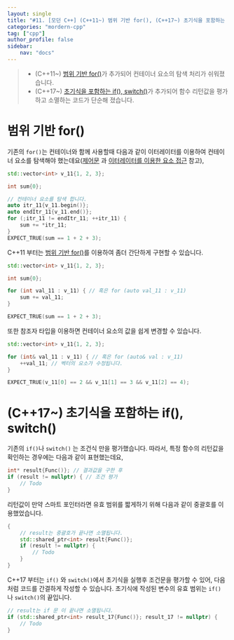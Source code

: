 ```yaml
---
layout: single
title: "#11. [모던 C++] (C++11~) 범위 기반 for(), (C++17~) 초기식을 포함하는 if(), switch()"
categories: "mordern-cpp"
tag: ["cpp"]
author_profile: false
sidebar: 
    nav: "docs"
---
```


> * (C++11~)  [범위 기반 for()](https://tango1202.github.io/mordern-cpp/mordern-cpp-statements/#%EB%B2%94%EC%9C%84-%EA%B8%B0%EB%B0%98-for)가 추가되어 컨테이너 요소의 탐색 처리가 쉬워졌습니다.
> * (C++17~) [초기식을 포함하는 if(), switch()](https://tango1202.github.io/mordern-cpp/mordern-cpp-statements/#c17-%EC%B4%88%EA%B8%B0%EC%8B%9D%EC%9D%84-%ED%8F%AC%ED%95%A8%ED%95%98%EB%8A%94-if-switch)가 추가되어 함수 리턴값을 평가하고 소멸하는 코드가 단순해 졌습니다.

# 범위 기반 for()

기존의 `for()`는 컨테이너와 함께 사용할때 다음과 같이 이터레이터를 이용하여 컨테이너 요소를 탐색해야 했는데요([제어문](https://tango1202.github.io/classic-cpp-guide/classic-cpp-guide-statements/) 과 [이터레이터를 이용한 요소 접근](https://tango1202.github.io/classic-cpp-stl/classic-cpp-stl-iterator/#%EC%9D%B4%ED%84%B0%EB%A0%88%EC%9D%B4%ED%84%B0%EB%A5%BC-%EC%9D%B4%EC%9A%A9%ED%95%9C-%EC%9A%94%EC%86%8C-%EC%A0%91%EA%B7%BC) 참고),

```cpp
std::vector<int> v_11{1, 2, 3};

int sum{0};

// 컨테이너 요소를 탐색 합니다.
auto itr_11{v_11.begin()};
auto endItr_11{v_11.end()};
for (;itr_11 != endItr_11; ++itr_11) {
    sum += *itr_11;
}
EXPECT_TRUE(sum == 1 + 2 + 3);
```

C++11 부터는  [범위 기반 for()](https://tango1202.github.io/mordern-cpp/mordern-cpp-statements/#%EB%B2%94%EC%9C%84-%EA%B8%B0%EB%B0%98-for)를 이용하여 좀더 간단하게 구현할 수 있습니다.

```cpp
std::vector<int> v_11{1, 2, 3};

int sum{0};

for (int val_11 : v_11) { // 혹은 for (auto val_11 : v_11)
    sum += val_11;
}

EXPECT_TRUE(sum == 1 + 2 + 3);
```

또한 참조자 타입을 이용하면 컨테이너 요소의 값을 쉽게 변경할 수 있습니다.

```cpp
std::vector<int> v_11{1, 2, 3};

for (int& val_11 : v_11) { // 혹은 for (auto& val : v_11)
    ++val_11; // 벡터의 요소가 수정됩니다.
}

EXPECT_TRUE(v_11[0] == 2 && v_11[1] == 3 && v_11[2] == 4);
```

# (C++17~) 초기식을 포함하는 if(), switch()

기존의 `if()`나 `switch()` 는 조건식 만을 평가했습니다. 따라서, 특정 함수의 리턴값을 확인하는 경우에는 다음과 같이 표현했는데요,

```cpp
int* result{Func()}; // 결과값을 구한 후
if (result != nullptr) { // 조건 평가
    // Todo
}
```

리턴값이 만약 스마트 포인터라면 유효 범위를 짧게하기 위해 다음과 같이 중괄호를 이용했었습니다.

```cpp
{ 
    // result는 중괄호가 끝나면 소멸됩니다.
    std::shared_ptr<int> result{Func()};
    if (result != nullptr) {
        // Todo
    }
}
```

C++17 부터는 `if()` 와 `switch()`에서 초기식을 실행후 조건문을 평가할 수 있어, 다음처럼 코드를 간결하게 작성할 수 있습니다. 초기식에 작성된 변수의 유효 범위는 `if()` 나 `switch()`의 끝입니다.

```cpp
// result는 if 문 이 끝나면 소멸됩니다.
if (std::shared_ptr<int> result_17{Func()}; result_17 != nullptr) {
    // Todo
}
```

